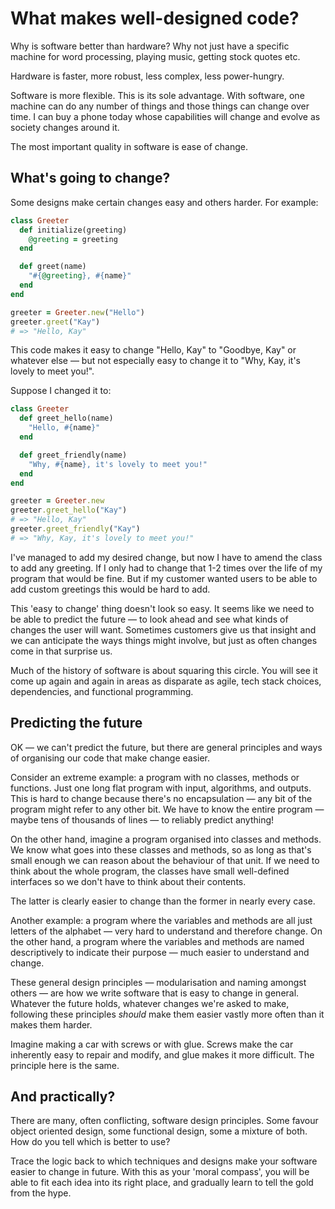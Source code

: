 # What makes well-designed code?
Why is software better than hardware? Why not just have a specific machine for word processing, playing music, getting stock quotes etc.

Hardware is faster, more robust, less complex, less power-hungry.

Software is more flexible. This is its sole advantage. With software, one machine can do any number of things and those things can change over time. I can buy a phone today whose capabilities will change and evolve as society changes around it.

The most important quality in software is ease of change.

## What's going to change?
Some designs make certain changes easy and others harder. For example:

```ruby
class Greeter
  def initialize(greeting)
    @greeting = greeting
  end

  def greet(name)
    "#{@greeting}, #{name}"
  end
end

greeter = Greeter.new("Hello")
greeter.greet("Kay")
# => "Hello, Kay"
```

This code makes it easy to change "Hello, Kay" to "Goodbye, Kay" or whatever else — but not especially easy to change it to "Why, Kay, it's lovely to meet you!".

Suppose I changed it to:

```ruby
class Greeter
  def greet_hello(name)
    "Hello, #{name}"
  end

  def greet_friendly(name)
    "Why, #{name}, it's lovely to meet you!"
  end
end

greeter = Greeter.new
greeter.greet_hello("Kay")
# => "Hello, Kay"
greeter.greet_friendly("Kay")
# => "Why, Kay, it's lovely to meet you!"
```

I've managed to add my desired change, but now I have to amend the class to add any greeting. If I only had to change that 1-2 times over the life of my program that would be fine. But if my customer wanted users to be able to add custom greetings this would be hard to add.

This 'easy to change' thing doesn't look so easy. It seems like we need to be able to predict the future — to look ahead and see what kinds of changes the user will want. Sometimes customers give us that insight and we can anticipate the ways things might involve, but just as often changes come in that surprise us.

Much of the history of software is about squaring this circle. You will see it come up again and again in areas as disparate as agile, tech stack choices, dependencies, and functional programming.

## Predicting the future
OK — we can't predict the future, but there are general principles and ways of organising our code that make change easier.

Consider an extreme example: a program with no classes, methods or functions. Just one long flat program with input, algorithms, and outputs. This is hard to change because there's no encapsulation — any bit of the program might refer to any other bit. We have to know the entire program — maybe tens of thousands of lines — to reliably predict anything!

On the other hand, imagine a program organised into classes and methods. We know what goes into these classes and methods, so as long as that's small enough we can reason about the behaviour of that unit. If we need to think about the whole program, the classes have small well-defined interfaces so we don't have to think about their contents.

The latter is clearly easier to change than the former in nearly every case.

Another example: a program where the variables and methods are all just letters of the alphabet — very hard to understand and therefore change. On the other hand, a program where the variables and methods are named descriptively to indicate their purpose — much easier to understand and change.

These general design principles — modularisation and naming amongst others — are how we write software that is easy to change in general. Whatever the future holds, whatever changes we're asked to make, following these principles *should* make them easier vastly more often than it makes them harder.

Imagine making a car with screws or with glue. Screws make the car inherently easy to repair and modify, and glue makes it more difficult. The principle here is the same.

## And practically?
There are many, often conflicting, software design principles. Some favour object oriented design, some functional design, some a mixture of both. How do you tell which is better to use?

Trace the logic back to which techniques and designs make your software easier to change in future. With this as your 'moral compass', you will be able to fit each idea into its right place, and gradually learn to tell the gold from the hype.



